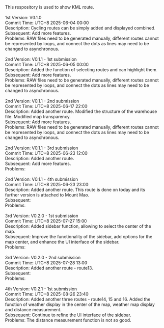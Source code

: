 This respository is used to show KML route.<br>
<br>
1st Version: V0.1.0<br>
Commit Time: UTC+8 2025-06-04 00:00<br>
Description: Cycling routes can be simply added and displayed combined.<br>
Subsequent: Add more features.<br>
Problems: RAW files need to be generated manually, different routes cannot be represented by loops, and connect the dots as lines may need to be changed to asynchronous.<br>
<br>
2nd Version: V0.1.1 - 1st submission<br>
Commit Time: UTC+8 2025-06-05 00:00<br>
Description: Added the function of selecting routes and can highlight them.<br>
Subsequent: Add more features.<br>
Problems: RAW files need to be generated manually, different routes cannot be represented by loops, and connect the dots as lines may need to be changed to asynchronous.<br>
<br>
2nd Version: V0.1.1 - 2nd submission<br>
Commit Time: UTC+8 2025-06-17 22:00<br>
Description: Added another route. Modified the structure of the warehouse file. Modified map transparency.<br>
Subsequent: Add more features.<br>
Problems: RAW files need to be generated manually, different routes cannot be represented by loops, and connect the dots as lines may need to be changed to asynchronous.<br>
<br>
2nd Version: V0.1.1 - 3rd submission<br>
Commit Time: UTC+8 2025-06-23 12:00<br>
Description: Added another route.<br>
Subsequent: Add more features.<br>
Problems: <br>
<br>
2nd Version: V0.1.1 - 4th submission<br>
Commit Time: UTC+8 2025-06-23 23:00<br>
Description: Added another route. This route is done on today and its further version is attached to Mount Mao.<br>
Subsequent: <br>
Problems: <br>
<br>
3rd Version: V0.2.0 - 1st submission<br>
Commit Time: UTC+8 2025-07-27 15:00<br>
Description: Added sidebar function, allowing to select the center of the map.<br>
Subsequent: Improve the functionality of the sidebar, add options for the map center, and enhance the UI interface of the sidebar.<br>
Problems: <br>
<br>
3rd Version: V0.2.0 - 2nd submission<br>
Commit Time: UTC+8 2025-07-28 13:00<br>
Description: Added another route - route13.<br>
Subsequent: <br>
Problems: <br>
<br>
4th Version: V0.2.1 - 1st submission<br>
Commit Time: UTC+8 2025-08-26 23:40<br>
Description: Added another three routes - route14, 15 and 16. Added the function of weather display in the center of the map, weather map display and distance measurement.<br>
Subsequent: Continue to refine the UI interface of the sidebar.<br>
Problems: The distance measurement function is not so good.<br>
